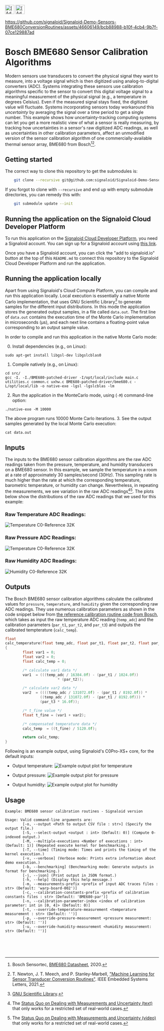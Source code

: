 [<img src="https://assets.signaloid.io/add-to-signaloid-cloud-logo-dark-latest.png#gh-dark-mode-only" alt="[Add to signaloid.io]" height="30">](https://signaloid.io/repositories?connect=https://github.com/signaloid/Signaloid-Demo-Sensors-BME680ConversionRoutines#gh-dark-mode-only)
[<img src="https://assets.signaloid.io/add-to-signaloid-cloud-logo-light-latest.png#gh-light-mode-only" alt="[Add to signaloid.io]" height="30">](https://signaloid.io/repositories?connect=https://github.com/signaloid/Signaloid-Demo-Sensors-BME680ConversionRoutines#gh-light-mode-only)

https://github.com/signaloid/Signaloid-Demo-Sensors-BME680ConversionRoutines/assets/46606149/bcb88988-b10f-4cb4-9b7f-07ce129887ad

# Bosch BME680 Sensor Calibration Algorithms
Modern sensors use transducers to convert the physical signal they want to measure, into a voltage signal which is then
digitized using analog-to-digital converters (ADC).
Systems integrating these sensors use calibration algorithms specific to the sensor to convert this digital voltage signal 
to a meaningful measurement of the physical signal (e.g., a temperature in degrees Celsius).
Even if the measured signal stays fixed, the digitized value will fluctuate. 
Systems incorporating sensors today workaround this _uncertainty_ by averaging the signal over a time period to get a single number. 
This example shows how uncertainty-tracking computing systems can let you get a more realistic view of
what a sensor is really measuring, by tracking how uncertainties in a sensor's raw digitized 
ADC readings, as well as uncertainties in other calibration
parameters, affect an unmodified version of the sensor calibration algorithm of one
commercially-available thermal sensor array, BME680 from Bosch[^0][^1].

## Getting started
The correct way to clone this repository to get the submodules is:
```sh
	git clone --recursive git@github.com:signaloid/Signaloid-Demo-Sensors-BME680ConversionRoutines.git
```

If you forgot to clone with `--recursive` and end up with empty submodule directories, you can remedy this with:
```sh
	git submodule update --init
```

## Running the application on the Signaloid Cloud Developer Platform
To run this application on the [Signaloid Cloud Developer Platform](https://signaloid.io),
you need a Signaloid account. You can sign up for a Signaloid account using [this link](https://get.signaloid.io).

Once you have a Signaloid account, you can click the "add to signaloid.io" button at the
top of this `README.md` to connect this repository to the Signaloid Cloud Developer Platform
and run the application.

## Running the application locally
Apart from using Signaloid's Cloud Compute Platform, you can compile and run this application
locally. Local execution is essentially a native Monte Carlo implementation,
that uses GNU Scientific Library[^GSL] to generate samples for the different input distributions.
In this mode the application stores the generated output samples, in a file called `data.out`.
The first line of `data.out` contains the execution time of the Monte Carlo implementation
in microseconds (μs), and each next line contains a floating-point value corresponding to an output sample value.

In order to compile and run this application in the native Monte Carlo mode:

0. Install dependencies (e.g., on Linux):
```
sudo apt-get install libgsl-dev libgslcblas0
```
1. Compile natively (e.g., on Linux):
```
cd src/
gcc -I. -I./BME680-patched-driver -I/opt/local/include main.c utilities.c common.c uxhw.c BME680-patched-driver/bme680.c -L/opt/local/lib -o native-exe -lgsl -lgslcblas -lm
```
2. Run the application in the MonteCarlo mode, using (`-M`) command-line option:
```
./native-exe -M 10000
```
The above program runs 10000 Monte Carlo iterations.
3. See the output samples generated by the local Monte Carlo execution:
```
cat data.out
```

## Inputs
The inputs to the BME680 sensor calibration algorithms are the raw ADC readings taken from the pressure, temperature, and
humidity transducers on a BME680 sensor. In this example, we sample the temperature in a room at a rate of approximately
30 samples/second (30Hz). This sampling rate is much higher than the rate at which the corresponding temperature, barometric
temperature, or humidity can change. Nevertheless, in repeating the measurements, we see variation in the raw ADC readings[^2][^3].
The plots below show the distributions of the raw ADC readings that we used for this example:

### Raw Temperature ADC Readings:
![Temperature C0-Reference 32K](docs/plots/BME680-temperature-raw-ADC.png)

### Raw Pressure ADC Readings:
![Temperature C0-Reference 32K](docs/plots/BME680-pressure-raw-ADC.png)

### Raw Humidity ADC Readings:
![Humidity C0-Reference 32K](docs/plots/BME680-humidity-raw-ADC.png)

## Outputs
The Bosch BME680 sensor calibration algorithms calculate the calibrated values for `pressure`, `temperature`, and `humidity`
given the corresponding raw ADC readings. They use numerous calibration parameters as shown in the code snippet below from
[the reference calibration routine code from Bosch](https://github.com/BoschSensortec/BME680_driver/tree/9014031fa00a5cc1eea1498c4cd1f94ec4b8ab11),
which takes as input the raw temperature ADC reading (`temp_adc`) and the calibration parameters (`par_t1`, `par_t2`, and
`par_t3`) and outputs the calibrated tempterature (`calc_temp`).
```c
float
calc_temperature(float temp_adc, float par_t1, float par_t2, float par_t3)
{
        float var1 = 0;
        float var2 = 0;
        float calc_temp = 0;

        /* calculate var1 data */
        var1  = (((temp_adc / 16384.0f) - (par_t1 / 1024.0f))
                        * (par_t2));

        /* calculate var2 data */
        var2  = ((((temp_adc / 131072.0f) - (par_t1 / 8192.0f)) *
                ((temp_adc / 131072.0f) - (par_t1 / 8192.0f))) *
                (par_t3 * 16.0f));

        /* t_fine value */
        float t_fine = (var1 + var2);

        /* compensated temperature data */
        calc_temp  = ((t_fine) / 5120.0f);

        return calc_temp;
}
```

Following is an example output, using Signaloid's C0Pro-XS+ core, for the default inputs:

- Output temperature:
![Example output plot for temperature](./docs/plots/temperature-output-C0Pro-XS+.png)

- Output pressure:
![Example output plot for pressure](./docs/plots/pressure-output-C0Pro-XS+.png)

- Output humidity:
![Example output plot for humidity](./docs/plots/humidity-output-C0Pro-XS+.png)

## Usage
```
Example: BME680 sensor calibration routines - Signaloid version

Usage: Valid command-line arguments are:
        [-o, --output <Path to output CSV file : str>] (Specify the output file.)
        [-S, --select-output <output : int> (Default: 0)] (Compute 0-indexed output.)
        [-M, --multiple-executions <Number of executions : int> (Default: 1)] (Repeated execute kernel for benchmarking.)
        [-T, --time] (Timing mode: Times and prints the timing of the kernel execution.)
        [-v, --verbose] (Verbose mode: Prints extra information about demo execution.)
        [-b, --benchmarking] (Benchmarking mode: Generate outputs in format for benchmarking.)
        [-j, --json] (Print output in JSON format.)
        [-h, --help] (Display this help message.)
        [-m, --measurements-prefix <prefix of input ADC traces files : str> (Default: 'warp-board-002')]
        [-c, --calibration-constants-prefix <prefix of calibration constants files : str> (Default: 'BME680-par')]
        [-n, --calibration-parameter-index <index of calibration parameter: int in [0, 4]> (Default: 0)]
        [-t, --override-temperature-measurement <temperature measurement : str> (Default: '')]
        [-p, --override-pressure-measurement <pressure measurement: str> (Default: '')]
        [-u, --override-humidity-measurement <humidity measurement: str> (Default: '')]
```


<br/>
<br/>
<br/>

[^0]: Bosch Sensortec, [BME680 Datasheet](https://www.bosch-sensortec.com/products/environmental-sensors/gas-sensors/bme680/), 2020.

[^1]: T. Newton, J. T. Meech, and P. Stanley-Marbell, ["Machine Learning for Sensor Transducer Conversion Routines"](https://physcomp.eng.cam.ac.uk/machine-learning-for-sensor-transducer-conversion-and-calibration-routines/). IEEE Embedded Systems Letters, 2021.

[^GSL]: [GNU Scientific Library](https://www.gnu.org/software/gsl/).

[^2]: The [Status Quo on Dealing with Measurements and Uncertainty (text)](https://f-of-e.github.io/HtmlChapters/chapter-02-measurements-and-uncertainty/chapter-02-measurements-and-uncertainty.html) that only works for a restricted set of real-world cases.

[^3]:  The [Status Quo on Dealing with Measurements and Uncertainty (video)](https://f-of-e.org/chapter-02) that only works for a restricted set of real-world cases.
